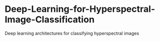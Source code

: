 # Deep-Learning-for-Hyperspectral-Image-Classification
Deep learning architectures for classifying hyperspectral images 
